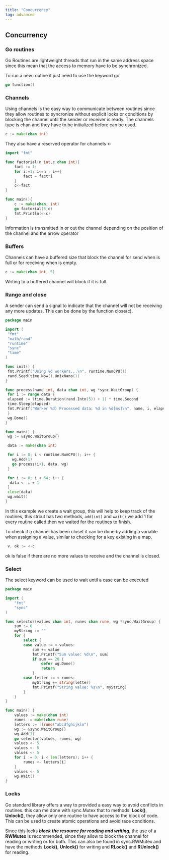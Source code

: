 ```yaml
---
title: "Concurrency"
tag: advanced
---
```

## Concurrency
### Go routines
Go Routines are lightweight threads that run in the same address space since this mean that the access to memory have to be synchronized.

To run a new routine it just need to use the keyword go
```go
go function()
 ```

### Channels
Using channels is the easy way to communicate between routines since they allow routines to syncronize without explicit locks or conditions by blocking the channel until the sender or receiver is ready.
The channels type is chan and they have to be initialized before can be used.
```go
c := make(chan int)
```
They also have a reserved operator for channels <-
```go
import "fmt"

func factorial(n int,c chan int){
    fact := 1:
    for i:=1; i<=n ; i++{
        fact = fact*i
    }
    c<-fact
}

func main(){
    c := make(chan, int)
    go factorial(5,c)
    fmt.Println(<-c)
}
```
Information is transmitted in or out the channel depending on the position of the channel and the arrow operator

### Buffers
Channels can have a buffered size that block the channel for send when is full or for receiving when is empty.
```go
c := make(chan int, 5)
```
Writing to a buffered channel will block if it is full.

### Range and close
A sender can send a signal to indicate that the channel will not be receiving any more updates. This can be done by the function close(c).
```go
package main

import (
 "fmt"
 "math/rand"
 "runtime"
 "sync"
 "time"
)

func init() {
 fmt.Printf("Using %d workers...\n", runtime.NumCPU())
 rand.Seed(time.Now().UnixNano())
}

func process(name int, data chan int, wg *sync.WaitGroup) {
 for i := range data {
 elapsed := (time.Duration(rand.Intn(5)) + 1) * time.Second
 time.Sleep(elapsed)
 fmt.Printf("Worker %d) Processed data: %d in %d[ms]\n", name, i, elapsed/1000000)
 }
 wg.Done()
}

func main() {
 wg := &sync.WaitGroup{}

 data := make(chan int)

 for i := 0; i < runtime.NumCPU(); i++ {
   wg.Add(1)
   go process(i+1, data, wg)
 }

 for i := 0; i < 64; i++ {
  data <- i + 1
 }
 close(data)
 wg.wait()
}
```
In this example we create a wait group, this will help to keep track of the routines, this strcut has two methods, `add(int)` and `wait()` we add 1 for every routine called then we waited for the routines to finish.

To check if a channel has been closet it can be done by adding a variable when assigning a value, similar to checking for a key existing in a map.
```go
 v, ok := <-c
```
ok is false if there are no more values to receive and the channel is closed.

### Select
The select keyword can be used to wait until a case can be executed
```go
package main

import (
    "fmt"
    "sync"
)

func selector(values chan int, runes chan rune, wg *sync.WaitGroup) {
    sum := 0
    myString := ""
    for {
        select {
        case value := <-values:
            sum += value
            fmt.Printf("Sum value: %d\n", sum)
            if sum == 20 {
                defer wg.Done()
                return
            }
        case letter := <-runes:
            myString += string(letter)
            fmt.Printf("String value: %s\n", myString)
        }
    }
}

func main() {
    values := make(chan int)
    runes := make(chan rune)
    letters := []rune("abcdfghijklm")
    wg := &sync.WaitGroup{}
    wg.Add(1)
    go selector(values, runes, wg)
    values <- 5
    values <- 5
    values <- 5
    for i := 0; i < len(letters); i++ {
        runes <- letters[i]
    }
    values <- 5
    wg.Wait()
}
```

### Locks
Go standard library offers a way to provided a easy way to avoid conflicts in routines. this can me done with sync.Mutex that to methods: **Lock()**, **Unlock()**, they allow only one routine to have access to the block of code. This can be used to create atomic operations and avoid race conditions.

Since this locks **_block the resource for reading and writing_**, the use of a **RWMutex** is recommended, since they allow to block the channel for reading or writing or for both. This can also be found in sync.RWMutex and have the methods **Lock()**, **Unlock()** for writing and **RLock()** and **RUnlock()** for reading.
